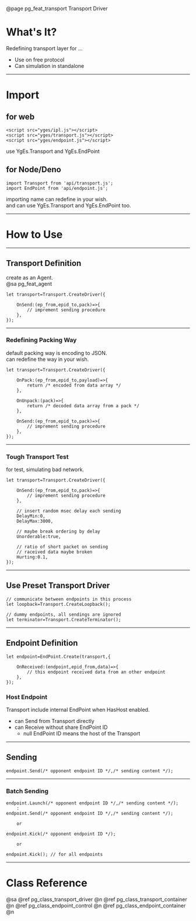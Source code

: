 ﻿@page pg_feat_transport Transport Driver

# What's It?

Redefining transport layer for ...
- Use on free protocol 
- Can simulation in standalone 

-----
# Import

## for web

```
<script src="yges/ipl.js"></script>
<script src="yges/transport.js"></script>
<script src="yges/endpoint.js"></script>
```
use YgEs.Transport and YgEs.EndPoint

## for Node/Deno

```
import Transport from 'api/transport.js';
import EndPoint from 'api/endpoint.js';
```
importing name can redefine in your wish.  
and can use YgEs.Transport and YgEs.EndPoint too.  

-----
# How to Use

-----
## Transport Definition

create as an Agent.  
@sa pg_feat_agent  

```
let transport=Transport.CreateDriver({

	OnSend:(ep_from,epid_to,pack)=>{
		// imprement sending procedure 
	},
});
```

-----
### Redefining Packing Way

default packing way is encoding to JSON.  
can redefine the way in your wish.  

````
let transport=Transport.CreateDriver({

	OnPack:(ep_from,epid_to,payload)=>{
		return /* encoded from data array */
	},	

	OnUnpack:(pack)=>{
		return /* decoded data array from a pack */
	},	

	OnSend:(ep_from,epid_to,pack)=>{
		// imprement sending procedure 
	},
});
````

-----
### Tough Transport Test

for test, simulating bad network.  

```
let transport=Transport.CreateDriver({

	OnSend:(ep_from,epid_to,pack)=>{
		// imprement sending procedure 
	},

	// insert random msec delay each sending 
	DelayMin:0,
	DelayMax:3000,

	// maybe break ordering by delay 
	Unorderable:true,

	// ratio of short packet on sending 
	// raceived data maybe broken 
	Hurting:0.1,
});
```

-----
## Use Preset Transport Driver

```
// communicate between endpoints in this process  
let loopback=Transport.CreateLoopback();

// dummy endpoints, all sendings are ignored 
let terminator=Transport.CreateTerminator();
```

-----
## Endpoint Definition

```
let endpoint=EndPoint.Create(transport,{

	OnReceived:(endpoint,epid_from,data)=>{
		// this endpoint received data from an other endpoint 
	},
});
```

### Host Endpoint

Transport include internal EndPoint when HasHost enabled.  

- can Send from Transport directly
- can Receive without share EndPoint ID
  - null EndPoint ID means the host of the Transport

-----
## Sending

```
endpoint.Send(/* opponent endpoint ID */,/* sending content */);
```

-----
### Batch Sending 

```
endpoint.Launch(/* opponent endpoint ID */,/* sending content */);
	:
endpoint.Send(/* opponent endpoint ID */,/* sending content */);

	or

endpoint.Kick(/* opponent endpoint ID */);

	or 

endpoint.Kick(); // for all endpoints 

```

-----
# Class Reference

@sa @ref pg_class_transport_driver @n
	@ref pg_class_transport_container @n
	@ref pg_class_endpoint_control @n
	@ref pg_class_endpoint_container @n
